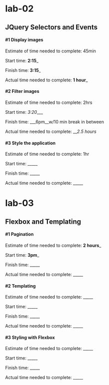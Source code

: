 # lab-02
## JQuery Selectors and Events

#### #1 Display images

Estimate of time needed to complete: 45min

Start time: __2:15___

Finish time: __3:15___

Actual time needed to complete: __1 hour___


#### #2 Filter images

Estimate of time needed to complete: 2hrs

Start time: _3:20____

Finish time: ___6pm__w/10 min break in between

Actual time needed to complete: ___2.5 hours_


#### #3 Style the application

Estimate of time needed to complete: 1hr

Start time: _____

Finish time: _____

Actual time needed to complete: _____

# lab-03
## Flexbox and Templating

#### #1 Pagination

Estimate of time needed to complete: __2 hours___

Start time: __3pm___

Finish time: _____

Actual time needed to complete: _____


#### #2 Templating

Estimate of time needed to complete: _____

Start time: _____

Finish time: _____

Actual time needed to complete: _____


#### #3 Styling with Flexbox

Estimate of time needed to complete: _____

Start time: _____

Finish time: _____

Actual time needed to complete: _____